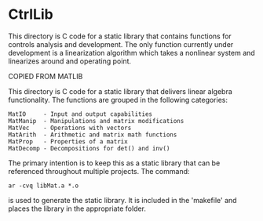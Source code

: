 CtrlLib
=======

This directory is C code for a static library that
contains functions for controls analysis and 
development.  The only function currently under 
development is a linearization algorithm which 
takes a nonlinear system and linearizes around 
and operating point.



COPIED FROM MATLIB

This directory is C code for a static library that 
delivers linear algebra functionality.  The 
functions are grouped in the following categories:

    MatIO     - Input and output capabilities
    MatManip  - Manipulations and matrix modifications
    MatVec    - Operations with vectors
    MatArith  - Arithmetic and matrix math functions
    MatProp   - Properties of a matrix
    MatDecomp - Decompositions for det() and inv()

The primary intention is to keep this as a static 
library that can be referenced throughout multiple
projects.  The command:

    ar -cvq libMat.a *.o

is used to generate the static library.  It is
included in the 'makefile' and places the 
library in the appropriate folder.

